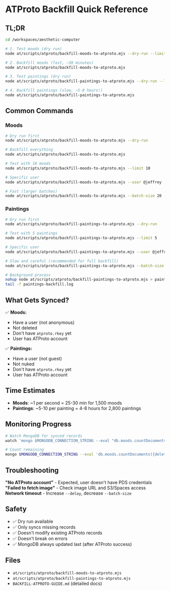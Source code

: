 # ATProto Backfill Quick Reference

## TL;DR

```bash
cd /workspaces/aesthetic-computer

# 1. Test moods (dry run)
node at/scripts/atproto/backfill-moods-to-atproto.mjs --dry-run --limit 10

# 2. Backfill moods (fast, ~30 minutes)
node at/scripts/atproto/backfill-moods-to-atproto.mjs

# 3. Test paintings (dry run)
node at/scripts/atproto/backfill-paintings-to-atproto.mjs --dry-run --limit 5

# 4. Backfill paintings (slow, ~5-8 hours!)
node at/scripts/atproto/backfill-paintings-to-atproto.mjs
```

## Common Commands

### Moods

```bash
# Dry run first
node at/scripts/atproto/backfill-moods-to-atproto.mjs --dry-run

# Backfill everything
node at/scripts/atproto/backfill-moods-to-atproto.mjs

# Test with 10 moods
node at/scripts/atproto/backfill-moods-to-atproto.mjs --limit 10

# Specific user
node at/scripts/atproto/backfill-moods-to-atproto.mjs --user @jeffrey

# Fast (larger batches)
node at/scripts/atproto/backfill-moods-to-atproto.mjs --batch-size 20 --delay 500
```

### Paintings

```bash
# Dry run first
node at/scripts/atproto/backfill-paintings-to-atproto.mjs --dry-run

# Test with 5 paintings
node at/scripts/atproto/backfill-paintings-to-atproto.mjs --limit 5

# Specific user
node at/scripts/atproto/backfill-paintings-to-atproto.mjs --user @jeffrey

# Slow and careful (recommended for full backfill)
node at/scripts/atproto/backfill-paintings-to-atproto.mjs --batch-size 3 --delay 3000

# Background process
nohup node at/scripts/atproto/backfill-paintings-to-atproto.mjs > paintings-backfill.log 2>&1 &
tail -f paintings-backfill.log
```

## What Gets Synced?

✅ **Moods:**
- Have a user (not anonymous)
- Not deleted
- Don't have `atproto.rkey` yet
- User has ATProto account

✅ **Paintings:**
- Have a user (not guest)
- Not nuked
- Don't have `atproto.rkey` yet
- User has ATProto account

## Time Estimates

- **Moods**: ~1 per second = 25-30 min for 1,500 moods
- **Paintings**: ~5-10 per painting = 4-8 hours for 2,800 paintings

## Monitoring Progress

```bash
# Watch MongoDB for synced records
watch 'mongo $MONGODB_CONNECTION_STRING --eval "db.moods.countDocuments({\"atproto.rkey\": {\$exists: true}})"'

# Count remaining
mongo $MONGODB_CONNECTION_STRING --eval 'db.moods.countDocuments({deleted: {$ne: true}, $or: [{atproto: {$exists: false}}, {"atproto.rkey": {$exists: false}}]})'
```

## Troubleshooting

**"No ATProto account"** - Expected, user doesn't have PDS credentials
**"Failed to fetch image"** - Check image URL and S3/Spaces access
**Network timeout** - Increase `--delay`, decrease `--batch-size`

## Safety

- ✅ Dry run available
- ✅ Only syncs missing records
- ✅ Doesn't modify existing ATProto records
- ✅ Doesn't break on errors
- ✅ MongoDB always updated last (after ATProto success)

## Files

- `at/scripts/atproto/backfill-moods-to-atproto.mjs`
- `at/scripts/atproto/backfill-paintings-to-atproto.mjs`
- `BACKFILL-ATPROTO-GUIDE.md` (detailed docs)
